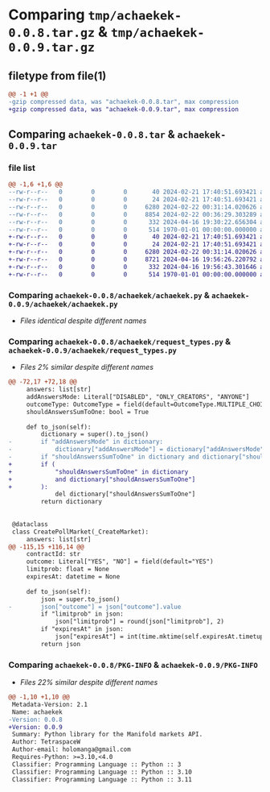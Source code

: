 # Comparing `tmp/achaekek-0.0.8.tar.gz` & `tmp/achaekek-0.0.9.tar.gz`

## filetype from file(1)

```diff
@@ -1 +1 @@
-gzip compressed data, was "achaekek-0.0.8.tar", max compression
+gzip compressed data, was "achaekek-0.0.9.tar", max compression
```

## Comparing `achaekek-0.0.8.tar` & `achaekek-0.0.9.tar`

### file list

```diff
@@ -1,6 +1,6 @@
--rw-r--r--   0        0        0       40 2024-02-21 17:40:51.693421 achaekek-0.0.8/README.md
--rw-r--r--   0        0        0       24 2024-02-21 17:40:51.693421 achaekek-0.0.8/achaekek/__init__.py
--rw-r--r--   0        0        0     6280 2024-02-22 00:31:14.020626 achaekek-0.0.8/achaekek/achaekek.py
--rw-r--r--   0        0        0     8854 2024-02-22 00:36:29.303289 achaekek-0.0.8/achaekek/request_types.py
--rw-r--r--   0        0        0      332 2024-04-16 19:30:22.656304 achaekek-0.0.8/pyproject.toml
--rw-r--r--   0        0        0      514 1970-01-01 00:00:00.000000 achaekek-0.0.8/PKG-INFO
+-rw-r--r--   0        0        0       40 2024-02-21 17:40:51.693421 achaekek-0.0.9/README.md
+-rw-r--r--   0        0        0       24 2024-02-21 17:40:51.693421 achaekek-0.0.9/achaekek/__init__.py
+-rw-r--r--   0        0        0     6280 2024-02-22 00:31:14.020626 achaekek-0.0.9/achaekek/achaekek.py
+-rw-r--r--   0        0        0     8721 2024-04-16 19:56:26.220792 achaekek-0.0.9/achaekek/request_types.py
+-rw-r--r--   0        0        0      332 2024-04-16 19:56:43.301646 achaekek-0.0.9/pyproject.toml
+-rw-r--r--   0        0        0      514 1970-01-01 00:00:00.000000 achaekek-0.0.9/PKG-INFO
```

### Comparing `achaekek-0.0.8/achaekek/achaekek.py` & `achaekek-0.0.9/achaekek/achaekek.py`

 * *Files identical despite different names*

### Comparing `achaekek-0.0.8/achaekek/request_types.py` & `achaekek-0.0.9/achaekek/request_types.py`

 * *Files 2% similar despite different names*

```diff
@@ -72,17 +72,18 @@
     answers: list[str]
     addAnswersMode: Literal["DISABLED", "ONLY_CREATORS", "ANYONE"]
     outcomeType: OutcomeType = field(default=OutcomeType.MULTIPLE_CHOICE)
     shouldAnswersSumToOne: bool = True
 
     def to_json(self):
         dictionary = super().to_json()
-        if "addAnswersMode" in dictionary:
-            dictionary["addAnswersMode"] = dictionary["addAnswersMode"].value
-        if "shouldAnswersSumToOne" in dictionary and dictionary["shouldAnswersSumToOne"]:
+        if (
+            "shouldAnswersSumToOne" in dictionary
+            and dictionary["shouldAnswersSumToOne"]
+        ):
             del dictionary["shouldAnswersSumToOne"]
         return dictionary
 
 
 @dataclass
 class CreatePollMarket(_CreateMarket):
     answers: list[str]
@@ -115,15 +116,14 @@
     contractId: str
     outcome: Literal["YES", "NO"] = field(default="YES")
     limitprob: float = None
     expiresAt: datetime = None
 
     def to_json(self):
         json = super.to_json()
-        json["outcome"] = json["outcome"].value
         if "limitprob" in json:
             json["limitprob"] = round(json["limitprob"], 2)
         if "expiresAt" in json:
             json["expiresAt"] = int(time.mktime(self.expiresAt.timetuple()) * 1000)
         return json
```

### Comparing `achaekek-0.0.8/PKG-INFO` & `achaekek-0.0.9/PKG-INFO`

 * *Files 22% similar despite different names*

```diff
@@ -1,10 +1,10 @@
 Metadata-Version: 2.1
 Name: achaekek
-Version: 0.0.8
+Version: 0.0.9
 Summary: Python library for the Manifold markets API.
 Author: TetraspaceW
 Author-email: holomanga@gmail.com
 Requires-Python: >=3.10,<4.0
 Classifier: Programming Language :: Python :: 3
 Classifier: Programming Language :: Python :: 3.10
 Classifier: Programming Language :: Python :: 3.11
```

